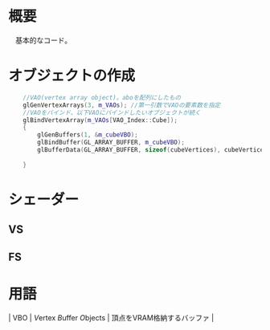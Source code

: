 # 概要
　基本的なコード。

# オブジェクトの作成
```cpp
	//VAO(vertex array object)。aboを配列にしたもの
	glGenVertexArrays(3, m_VAOs); //第一引数でVAOの要素数を指定
	//VAOをバインド、以下VAOにバインドしたいオブジェクトが続く
	glBindVertexArray(m_VAOs[VAO_Index::Cube]);
	{
		glGenBuffers(1, &m_cubeVBO);
		glBindBuffer(GL_ARRAY_BUFFER, m_cubeVBO);
		glBufferData(GL_ARRAY_BUFFER, sizeof(cubeVertices), cubeVertices, GL_STATIC_DRAW);
	
	}
```


# シェーダー
## VS

## FS

# 用語
| VBO | *V*ertex *B*uffer *O*bjects | 頂点をVRAM格納するバッファ |